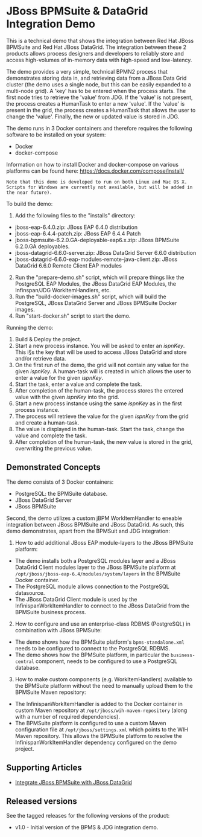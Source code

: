 JBoss BPMSuite & DataGrid Integration Demo
==========================================
This is a technical demo that shows the integration between Red Hat JBoss BPMSuite and Red Hat JBoss DataGrid.
The integration between these 2 products allows process designers and developers to reliably store and access high-volumes of in-memory data with high-speed and low-latency.

The demo provides a very simple, technical BPMN2 process that demonstrates storing data in, and retrieving data from a JBoss Data Grid cluster (the demo uses a single node, but this can be easily expanded to a multi-node grid). A 'key' has to be entered when the process starts. The first node tries to retrieve the 'value' from JDG. If the 'value' is not present, the process creates a HumanTask to enter a new 'value'. If the 'value' is present in the grid, the process creates a HumanTask that allows the user to change the 'value'. Finally, the new or updated value is stored in JDG.

The demo runs in 3 Docker containers and therefore requires the following software to be installed on your system:
* Docker
* docker-compose

Information on how to install Docker and docker-compose on various platforms can be found here: https://docs.docker.com/compose/install/

```
Note that this demo is developed to run on both Linux and Mac OS X. Scripts for Windows are currently not available, but will be added in the near future).
```

To build the demo:
1. Add the following files to the "installs" directory:
 - jboss-eap-6.4.0.zip: JBoss EAP 6.4.0 distribution
 - jboss-eap-6.4.4-patch.zip: JBoss EAP 6.4.4 Patch
 - jboss-bpmsuite-6.2.0.GA-deployable-eap6.x.zip: JBoss BPMSuite 6.2.0.GA deployables.
 - jboss-datagrid-6.6.0-server.zip: JBoss DataGrid Server 6.6.0 distribution
 - jboss-datagrid-6.6.0-eap-modules-remote-java-client.zip: JBoss DataGrid 6.6.0 Remote Client EAP modules
2. Run the "prepare-demo.sh" script, which will prepare things like the PostgreSQL EAP Modules, the JBoss DataGrid EAP Modules, the Infinspan/JDG WorkItemHandlers, etc.
3. Run the "build-docker-images.sh" script, which will build the PostgreSQL, JBoss DataGrid Server and JBoss BPMSuite Docker images.
4. Run "start-docker.sh" script to start the demo.

Running the demo:
1. Build & Deploy the project.
2. Start a new process instance. You will be asked to enter an _ispnKey_. This i§s the key that will be used to access JBoss DataGrid and store and/or retrieve data.
3. On the first run of the demo, the grid will not contain any value for the given _ispnKey_. A human-task will is created in which allows the user to enter a value for the given _ispnKey_.
4. Start the task, enter a value and complete the task.
4. After completion of the human-task, the process stores the entered value with the given _ispnKey_ into the grid.
5. Start a new process instance using the same _ispnKey_ as in the first process instance.
6. The process will retrieve the value for the given _ispnKey_ from the grid and create a human-task.
7. The value is displayed in the human-task. Start the task, change the value and complete the task.
8. After completion of the human-task, the new value is stored in the grid, overwriting the previous value.


Demonstrated Concepts
---------------------
The demo consists of 3 Docker containers:
* PostgreSQL: the BPMSuite database.
* JBoss DataGrid Server
* JBoss BPMSuite

Second, the demo utilizes a custom jBPM WorkItemHandler to eneable integration between JBoss BPMSuite and JBoss DataGrid. As such, this demo demonstrates, apart from the BPMSuit and JDG integration:
1. How to add additional JBoss EAP module-layers to the JBoss BPMSuite platform:
 - The demo installs both a PostgreSQL modules layer and a JBoss DataGrid Client modules layer to the JBoss BPMSuite platform at `/opt/jboss/jboss-eap-6.4/modules/system/layers` in the BPMSuite Docker container.
 - The PostgreSQL module allows connection to the PostgreSQL datasource.
 - The JBoss DataGrid Client module is used by the InfinispanWorkItemHandler to connect to the JBoss DataGrid from the BPMSuite business process.
2. How to configure and use an enterprise-class RDBMS (PostgreSQL) in combination with JBoss BPMSuite:
 - The demo shows how the BPMSuite platform's `bpms-standalone.xml` needs to be configured to connect to the PostgreSQL RDBMS.
 - The demo shows how the BPMSuite platform, in particular the `business-central` component, needs to be configured to use a PostgreSQL database.
3. How to make custom components (e.g. WorkItemHandlers) available to the BPMSuite platform without the need to manually upload them to the BPMSuite Maven repository:
 - The InfinispanWorkItemHandler is added to the Docker container in custom Maven repository at `/opt/jboss/wih-maven-repository` (along with a number of required dependencies).
 - The BPMSuite platform is configured to use a custom Maven configuration file at `/opt/jboss/settings.xml` which points to the WIH Maven repository. This allows the BPMSuite platform to resolve the InfinispanWorkItemHandler dependency configured on the demo project.

Supporting Articles
-------------------
- [Integrate JBoss BPMSuite with JBoss DataGrid](http://duncandoyle.blogspot.nl/2016/03/integrate-jboss-bpmsuite-with-jboss.html)

Released versions
-----------------
See the tagged releases for the following versions of the product:

- v1.0 - Initial version of the BPMS & JDG integration demo.

